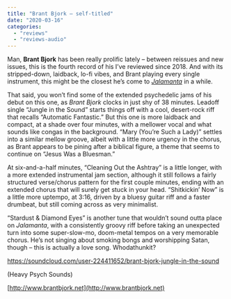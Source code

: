 ```yaml
---
title: "Brant Bjork – self-titled"
date: "2020-03-16"
categories: 
  - "reviews"
  - "reviews-audio"
---
```


Man, **Brant Bjork** has been really prolific lately – between reissues and new issues, this is the fourth record of his I’ve reviewed since 2018. And with its stripped-down, laidback, lo-fi vibes, and Brant playing every single instrument, this might be the closest he’s come to [_Jalamanta_](https://hellbound.ca/2019/08/brant-bjork-jalamanta-reissue/) in a while.

That said, you won’t find some of the extended psychedelic jams of his debut on this one, as _Brant Bjork_ clocks in just shy of 38 minutes. Leadoff single “Jungle in the Sound” starts things off with a cool, desert-rock riff that recalls “Automatic Fantastic.” But this one is more laidback and compact, at a shade over four minutes, with a mellower vocal and what sounds like congas in the background. “Mary (You’re Such a Lady)” settles into a similar mellow groove, albeit with a little more urgency in the chorus, as Brant appears to be pining after a biblical figure, a theme that seems to continue on “Jesus Was a Bluesman.”

At six-and-a-half minutes, “Cleaning Out the Ashtray” is a little longer, with a more extended instrumental jam section, although it still follows a fairly structured verse/chorus pattern for the first couple minutes, ending with an extended chorus that will surely get stuck in your head. “Shitkickin’ Now” is a little more uptempo, at 3:16, driven by a bluesy guitar riff and a faster drumbeat, but still coming across as very minimalist.

“Stardust & Diamond Eyes” is another tune that wouldn’t sound outta place on _Jalamanta_, with a consistently groovy riff before taking an unexpected turn into some super-slow-mo, doom-metal tempos on a very memorable chorus. He’s not singing about smoking bongs and worshipping Satan, though – this is actually a love song. Whodathunkit?

https://soundcloud.com/user-224411652/brant-bjork-jungle-in-the-sound

(Heavy Psych Sounds)

[http://www.brantbjork.net](http://www.brantbjork.net)

